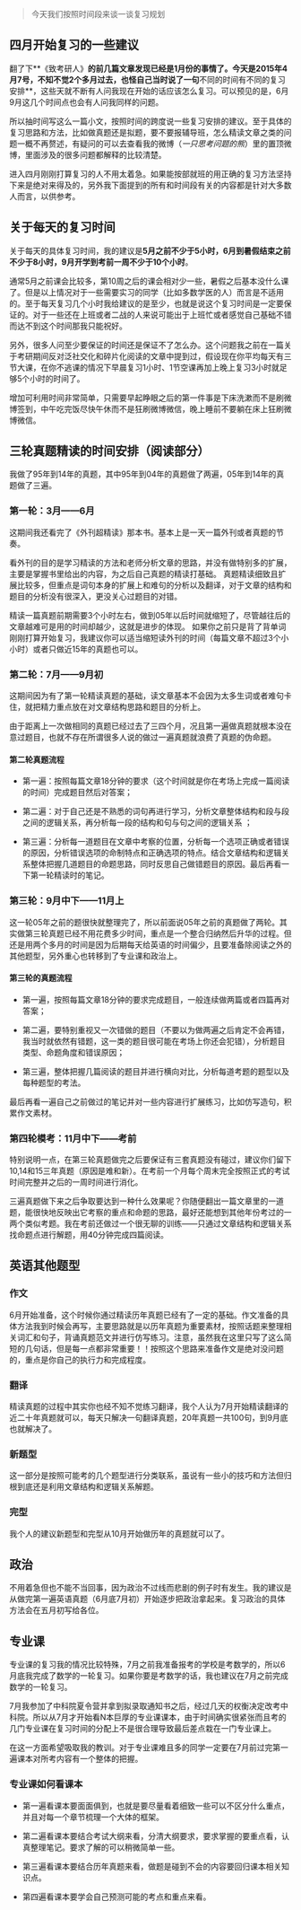 > 今天我们按照时间段来谈一谈复习规划

## 四月开始复习的一些建议

翻了下**《致考研人》**的前几篇文章发现已经是1月份的事情了。今天是2015年4月7号，不知不觉2个多月过去，也怪自己当时说了一句**不同的时间有不同的复习安排**，这些天就不断有人问我现在开始的话应该怎么复习。可以预见的是，6月9月这几个时间点也会有人问我同样的问题。

所以抽时间写这么一篇小文，按照时间的跨度说一些复习安排的建议。至于具体的复习思路和方法，比如做真题还是拟题，要不要报辅导班，怎么精读文章之类的问题一概不再赘述，有疑问的可以去查看我的微博（*一只思考问题的熊*）里的置顶微博，里面涉及的很多问题都解释的比较清楚。

进入四月刚刚打算复习的人不用太着急。如果能按部就班的用正确的复习方法坚持下来是绝对来得及的，另外我下面提到的所有和时间段有关的内容都是针对大多数人而言，以供参考。

## 关于每天的复习时间

关于每天的具体复习时间，我的建议是**5月之前不少于5小时，6月到暑假结束之前不少于8小时，9月开学到考前一周不少于10个小时**。

通常5月之前课会比较多，第10周之后的课会相对少一些，暑假之后基本没什么课了。但是以上情况对于一些需要实习的同学（比如多数学医的人）而言是不适用的。至于每天复习几个小时我给建议的是至少，也就是说这个复习时间是一定要保证的。对于一些还在上班或者二战的人来说可能出于上班忙或者感觉自己基础不错而达不到这个时间那我只能祝好。

另外，很多人问至少要保证的时间还是保证不了怎么办。这个问题我之前在一篇关于考研期间反对泛社交化和碎片化阅读的文章中提到过，假设现在你平均每天有三节大课，在你不逃课的情况下早晨复习1小时、1节空课再加上晚上复习3小时就足够5个小时的时间了。

增加可利用时间非常简单，只需要早起睁眼之后的第一件事是下床洗漱而不是刷微博签到，中午吃完饭尽快午休而不是狂刷微博微信，晚上睡前不要躺在床上狂刷微博微信。

## 三轮真题精读的时间安排（阅读部分）

我做了95年到14年的真题，其中95年到04年的真题做了两遍，05年到14年的真题做了三遍。

### 第一轮：3月——6月

这期间我还看完了《外刊超精读》那本书。基本上是一天一篇外刊或者真题的节奏。

看外刊的目的是学习精读的方法和老师分析文章的思路，并没有做特别多的扩展，主要是掌握书里给出的内容，为之后自己真题的精读打基础。
真题精读细致且扩展比较多，但重点是词句本身的扩展上和难句的分析以及翻译，对于文章的结构和题目的分析没有很深入，更没关心过题目的对错。

精读一篇真题前期需要3个小时左右，做到05年以后时间就缩短了，尽管越往后的文章越难可是用的时间却越少，这就是进步的体现。
如果你之前只是背了背单词刚刚打算开始复习，我建议你可以适当缩短读外刊的时间（每篇文章不超过3个小小时）或者只做近15年的真题也可以。

### 第二轮：7月——9月初

这期间因为有了第一轮精读真题的基础，读文章基本不会因为太多生词或者难句卡住，就把精力重点放在对文章结构思路和题目的分析上。

由于距离上一次做相同的真题已经过去了三四个月，况且第一遍做真题就根本没在意过题目，也就不存在所谓很多人说的做过一遍真题就浪费了真题的伪命题。

#### 第二轮真题流程

- 第一遍：按照每篇文章18分钟的要求（这个时间就是你在考场上完成一篇阅读的时间）完成题目然后对答案；

- 第二遍：对于自己还是不熟悉的词句再进行学习，分析文章整体结构和段与段之间的逻辑关系，再分析每一段的结构和句与句之间的逻辑关系
；
- 第三遍：分析每一道题目在文章中考察的位置，分析每一个选项正确或者错误的原因，分析错误选项的命制特点和正确选项的特点。结合文章结构和逻辑关系整体把握几道题目的命题思路，同时反思自己做错题目的原因。最后再看一下第一轮精读时的笔记。

### 第三轮：9月中下——11月上

这一轮05年之前的题很快就整理完了，所以前面说05年之前的真题做了两轮。其实做第三轮真题已经不用花费多少时间，重点是一个整合归纳然后升华的过程。但还是用两个多月的时间是因为后期每天给英语的时间偏少，且要准备除阅读之外的其他题型，另外重心也转移到了专业课和政治上。

#### 第三轮的真题流程

- 第一遍，按照每篇文章18分钟的要求完成题目，一般连续做两篇或者四篇再对答案；

- 第二遍，要特别重视又一次错做的题目（不要以为做两遍之后肯定不会再错，我当时就依然有错题，这一类的题目很可能在考场上你还会犯错），分析题目类型、命题角度和错误原因；

- 第三遍，整体把握几篇阅读的题目并进行横向对比，分析每道考题的题型以及每种题型的考法。

最后再看一遍自己之前做过的笔记并对一些内容进行扩展练习，比如仿写造句，积累作文素材。

### 第四轮模考：11月中下——考前

特别说明一点，在第三轮真题做完之后要保证有三套真题没有碰过，建议你们留下10,14和15三年真题（原因是难和新）。在考前一个月每个周末完全按照正式的考试时间完整并之后的一周时间进行消化。

三遍真题做下来之后争取要达到一种什么效果呢？你随便翻出一篇文章里的一道题，能很快地反映出它考察的重点和命题的思路，最好还能想到其他年份考过的一两个类似考题。我在考前还做过一个很无聊的训练——只通过文章结构和逻辑关系找命题点进行解题，用40分钟完成四篇阅读。

## 英语其他题型

### 作文

6月开始准备，这个时候你通过精读历年真题已经有了一定的基础。作文准备的具体方法我到时候会再写，主要思路就是以历年真题为重要素材，按照话题来整理相关词汇和句子，背诵真题范文并进行仿写练习。注意，虽然我在这里只写了这么简短的几句话，但是每一点都非常重要！！按照这个思路来准备作文是绝对没问题的，重点是你自己的执行力和完成程度。

### 翻译

精读真题的过程中其实你也经不知不觉练习翻译，我个人认为7月开始精读翻译的近二十年真题就可以，每天只解决一句翻译真题，20年真题一共100句，到9月底也就解决了。

### 新题型

这一部分是按照可能考的几个题型进行分类联系，虽说有一些小的技巧和方法但归根到底还是利用文章结构和逻辑关系解题。

### 完型

我个人的建议新题型和完型从10月开始做历年的真题就可以了。

## 政治

不用着急但也不能不当回事，因为政治不过线而悲剧的例子时有发生。我的建议是从做完第一遍英语真题（6月底7月初）开始逐步把政治拿起来。复习政治的具体方法会在五月初写给各位。

## 专业课

专业课的复习我的情况比较特殊，7月之前我准备报考的学校是考数学的，所以6月底我完成了数学的一轮复习。如果你要是考数学的话，我也建议在7月之前完成数学的一轮复习。

7月我参加了中科院夏令营并拿到拟录取通知书之后，经过几天的权衡决定改考中科院。所以从7月才开始看N本巨厚的专业课课本，由于时间确实很紧张而且考的几门专业课在复习时间的分配上不是很合理导致最后差点栽在一门专业课上。

在这一方面希望吸取我的教训。对于专业课难且多的同学一定要在7月前过完第一遍课本对所考内容有一个整体的把握。

### 专业课如何看课本

- 第一遍看课本要面面俱到，也就是要尽量看着细致一些可以不区分什么重点，并且对每一个章节梳理一个大体的框架。

- 第二遍看课本要结合考试大纲来看，分清大纲要求，要求掌握的要重点看，认真整理笔记。要求了解的可以稍微简单一些。

- 第三遍看课本要结合历年真题来看，做题是碰到不会的内容要回归课本相关知识点。

- 第四遍看课本要学会自己预测可能的考点和重点来看。